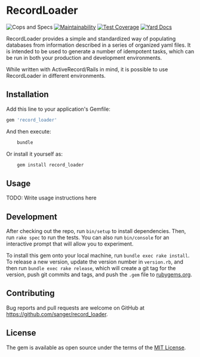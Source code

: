
# RecordLoader

![Cops and Specs](https://github.com/sanger/record_loader/workflows/Cops%20and%20Specs/badge.svg)
[![Maintainability](https://api.codeclimate.com/v1/badges/0ce827d110dfced197ab/maintainability)](https://codeclimate.com/github/sanger/record_loader/maintainability)
[![Test Coverage](https://api.codeclimate.com/v1/badges/0ce827d110dfced197ab/test_coverage)](https://codeclimate.com/github/sanger/record_loader/test_coverage)
[![Yard Docs](http://img.shields.io/badge/yard-docs-blue.svg)](https://rubydoc.info/github/sanger/record_loader)

RecordLoader provides a simple and standardized way of populating databases from information described in a series of
organized yaml files. It is intended to be used to generate a number of idempotent tasks, which can be run in both
your production and development environments.

While written with ActiveRecord/Rails in mind, it is possible to use RecordLoader in different environments.

## Installation

Add this line to your application's Gemfile:

```ruby
gem 'record_loader'
```

And then execute:

```bash
    bundle
```

Or install it yourself as:

```bash
    gem install record_loader
```

## Usage

TODO: Write usage instructions here

## Development

After checking out the repo, run `bin/setup` to install dependencies. Then, run `rake spec` to run the tests. You can also run `bin/console` for an interactive prompt that will allow you to experiment.

To install this gem onto your local machine, run `bundle exec rake install`. To release a new version, update the version number in `version.rb`, and then run `bundle exec rake release`, which will create a git tag for the version, push git commits and tags, and push the `.gem` file to [rubygems.org](https://rubygems.org).

## Contributing

Bug reports and pull requests are welcome on GitHub at <https://github.com/sanger/record_loader>.

## License

The gem is available as open source under the terms of the [MIT License](https://opensource.org/licenses/MIT).
